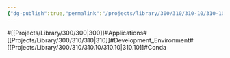 ```yaml
---
{"dg-publish":true,"permalink":"/projects/library/300/310/310-10/310-10/","noteIcon":"0","created":"2024-03-12T10:25:53.142+09:00","updated":"2024-03-31T00:18:13.347+09:00"}
---
```


#[[Projects/Library/300/300\|300]]#Applications#[[Projects/Library/300/310/310\|310]]#Development_Environment#[[Projects/Library/300/310/310.10/310.10\|310.10]]#Conda